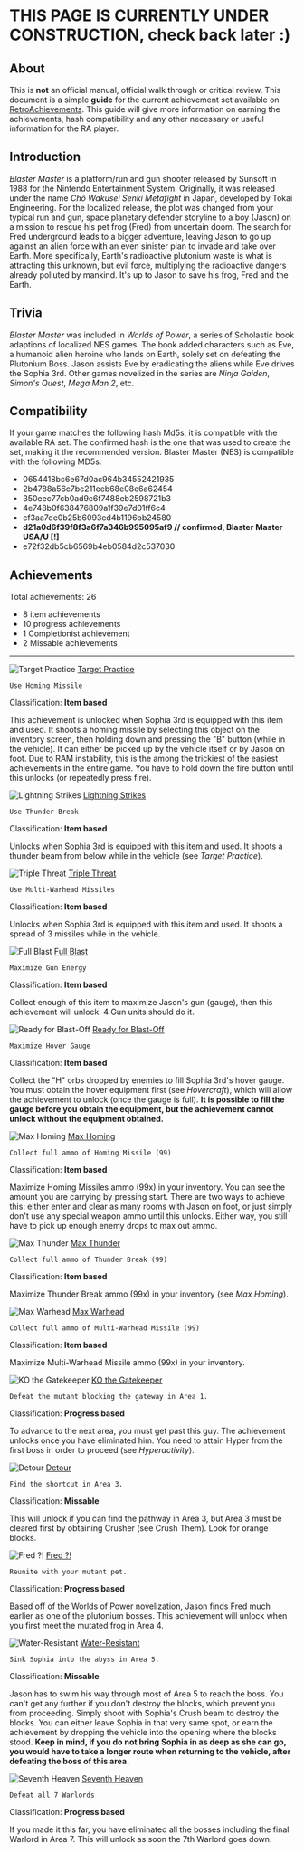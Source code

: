 # THIS PAGE IS CURRENTLY UNDER CONSTRUCTION, check back later :)

## **About**
This is **not** an official manual, official walk through or critical review. This document is a simple **guide** for the current achievement set available on [RetroAchievements](http://retroachievements.org/game/1459). This guide will give more information on earning the achievements, hash compatibility and any other necessary or useful information for the RA player.
## **Introduction**
_Blaster Master_ is a platform/run and gun shooter released by Sunsoft in 1988 for the Nintendo Entertainment System. Originally, it was released under the name _Chô Wakusei Senki Metafight_ in Japan, developed by Tokai Engineering. For the localized release, the plot was changed from your typical run and gun, space planetary defender storyline to a boy (Jason) on a mission to rescue his pet frog (Fred) from uncertain doom. The search for Fred underground leads to a bigger adventure, leaving Jason to go up against an alien force with an even sinister plan to invade and take over Earth. More specifically, Earth's radioactive plutonium waste is what is attracting this unknown, but evil force, multiplying the radioactive dangers already polluted by mankind. It's up to Jason to save his frog, Fred and the Earth.
## **Trivia**
_Blaster Master_ was included in _Worlds of Power_, a series of Scholastic book adaptions of localized NES games. The book added characters such as Eve, a humanoid alien heroine who lands on Earth, solely set on defeating the Plutonium Boss. Jason assists Eve by eradicating the aliens while Eve drives the Sophia 3rd. Other games novelized in the series are _Ninja Gaiden_, _Simon's Quest_, _Mega Man 2_, etc.
## **Compatibility**
If your game matches the following hash Md5s, it is compatible with the available RA set. 
The confirmed hash is the one that was used to create the set, making it the recommended version.
Blaster Master (NES) is compatible with the following MD5s:
* 0654418bc6e67d0ac964b34552421935
* 2b4788a56c7bc211eeb68e08e6a62454
* 350eec77cb0ad9c6f7488eb2598721b3
* 4e748b0f638476809a1f39e7d01ff6c4
* cf3aa7de0b25b6093ed4b1196bb24580
* **d21a0d6f39f8f3a6f7a346b995095af9 // confirmed, Blaster Master USA/U [!]**
* e72f32db5cb6569b4eb0584d2c537030
## **Achievements**
Total achievements: 26 
* 8 item achievements 
* 10 progress achievements 
* 1 Completionist achievement  
* 2 Missable achievements
***
![Target Practice](https://s3-eu-west-1.amazonaws.com/i.retroachievements.org/Badge/25279.png) [Target Practice](http://retroachievements.org/achievement/24698) 

`Use Homing Missile` 

Classification: **Item based**

This achievement is unlocked when Sophia 3rd is equipped with this item and used. It shoots a homing missile by selecting this object on the inventory screen, then holding down and pressing the "B" button (while in the vehicle). It can either be picked up by the vehicle itself or by Jason on foot. Due to RAM instability, this is the among the trickiest of the easiest achievements in the entire game. You have to hold down the fire button until this unlocks (or repeatedly press fire).

![Lightning Strikes](https://s3-eu-west-1.amazonaws.com/i.retroachievements.org/Badge/25280.png) [Lightning Strikes](https://retroachievements.org/achievement/24699) 

`Use Thunder Break` 

Classification: **Item based**

Unlocks when Sophia 3rd is equipped with this item and used. It shoots a thunder beam from below while in the vehicle (see _Target Practice_).

![Triple Threat](https://s3-eu-west-1.amazonaws.com/i.retroachievements.org/Badge/25281.png) [Triple Threat](https://retroachievements.org/achievement/24700)

`Use Multi-Warhead Missiles`

Classification: **Item based**

Unlocks when Sophia 3rd is equipped with this item and used. It shoots a spread of 3 missiles while in the vehicle.

![Full Blast](https://s3-eu-west-1.amazonaws.com/i.retroachievements.org/Badge/25283.png) [Full Blast](http://retroachievements.org/achievement/24697)

`Maximize Gun Energy`

Classification: **Item based**

Collect enough of this item to maximize Jason's gun (gauge), then this achievement will unlock. 4 Gun units should do it.

![Ready for Blast-Off](https://s3-eu-west-1.amazonaws.com/i.retroachievements.org/Badge/24846.png) [Ready for Blast-Off](http://retroachievements.org/achievement/24706)

`Maximize Hover Gauge`

Classification: **Item based**

Collect the "H" orbs dropped by enemies to fill Sophia 3rd's hover gauge. You must obtain the hover equipment first (see _Hovercraft_), which will allow the achievement to unlock (once the gauge is full). **It is possible to fill the gauge before you obtain the equipment, but the achievement cannot unlock without the equipment obtained.**

![Max Homing](https://s3-eu-west-1.amazonaws.com/i.retroachievements.org/Badge/24639.png) [Max Homing](http://retroachievements.org/achievement/24846)

`Collect full ammo of Homing Missile (99)`

Classification: **Item based**

Maximize Homing Missiles ammo (99x) in your inventory. You can see the amount you are carrying by pressing start. There are two ways to achieve this: either enter and clear as many rooms with Jason on foot, or just simply don't use any special weapon ammo until this unlocks. Either way, you still have to pick up enough enemy drops to max out ammo.

![Max Thunder](http://retroachievements.org/achievement/24847) [Max Thunder](http://retroachievements.org/achievement/24847)

`Collect full ammo of Thunder Break (99)`

Classification: **Item based**

Maximize Thunder Break ammo (99x) in your inventory (see _Max Homing_).

![Max Warhead](https://s3-eu-west-1.amazonaws.com/i.retroachievements.org/Badge/24641.png) [Max Warhead](http://retroachievements.org/achievement/24848)

`Collect full ammo of Multi-Warhead Missile (99)`

Classification: **Item based**

Maximize Multi-Warhead Missile ammo (99x) in your inventory.

![KO the Gatekeeper](https://s3-eu-west-1.amazonaws.com/i.retroachievements.org/Badge/24642.png) [KO the Gatekeeper](http://retroachievements.org/achievement/24701)

`Defeat the mutant blocking the gateway in Area 1.`

Classification: **Progress based**

To advance to the next area, you must get past this guy. The achievement unlocks once you have eliminated him. You need to attain Hyper from the first boss in order to proceed (see _Hyperactivity_).

![Detour](https://s3-eu-west-1.amazonaws.com/i.retroachievements.org/Badge/00159.png) [Detour](http://retroachievements.org/achievement/24702)

`Find the shortcut in Area 3.`

Classification: **Missable**

This will unlock if you can find the pathway in Area 3, but Area 3 must be cleared first by obtaining Crusher (see Crush Them). Look for orange blocks.

![Fred ?!](https://s3-eu-west-1.amazonaws.com/i.retroachievements.org/Badge/24845.png) [Fred ?!](http://retroachievements.org/achievement/24707)

`Reunite with your mutant pet.`

Classification: **Progress based**

Based off of the Worlds of Power novelization, Jason finds Fred much earlier as one of the plutonium bosses. This achievement will unlock when you first meet the mutated frog in Area 4.

![Water-Resistant](https://s3-eu-west-1.amazonaws.com/i.retroachievements.org/Badge/25111.png) [Water-Resistant](http://retroachievements.org/achievement/24715)

`Sink Sophia into the abyss in Area 5.`

Classification: **Missable**

Jason has to swim his way through most of Area 5 to reach the boss. You can't get any further if you don't destroy the blocks, which prevent you from proceeding. Simply shoot with Sophia's Crush beam to destroy the blocks. You can either leave Sophia in that very same spot, or earn the achievement by dropping the vehicle into the opening where the blocks stood. **Keep in mind, if you do not bring Sophia in as deep as she can go, you would have to take a longer route when returning to the vehicle, after defeating the boss of this area.**

![Seventh Heaven](https://s3-eu-west-1.amazonaws.com/i.retroachievements.org/Badge/25114.png) [Seventh Heaven](http://retroachievements.org/achievement/24732)

`Defeat all 7 Warlords`

Classification: **Progress based**

If you made it this far, you have eliminated all the bosses including the final Warlord in Area 7. This will unlock as soon the 7th Warlord goes down.





